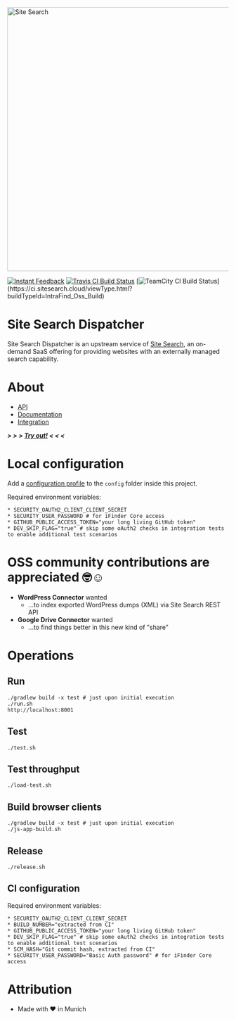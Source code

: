 <img src="https://api.sitesearch.cloud/theme/logo.png" alt="Site Search" width="600" style="max-width:100%;">

[![Instant Feedback](https://badges.gitter.im/gitterHQ/gitter.svg)](https://gitter.im/sitesearch/Lobby)
[![Travis CI Build Status](https://travis-ci.org/intrafind/if-sitesearch.svg)](https://travis-ci.org/intrafind/if-sitesearch)
[![TeamCity CI Build Status](https://ci.sitesearch.cloud/app/rest/builds/buildType(id:IntraFind_Oss_Build)/statusIcon)](https://ci.sitesearch.cloud/viewType.html?buildTypeId=IntraFind_Oss_Build)


Site Search Dispatcher
=
Site Search Dispatcher is an upstream service of [Site Search](https://api.sitesearch.cloud), 
an on-demand SaaS offering for providing websites with an externally managed search capability. 

# About

* [API](https://api.sitesearch.cloud/swagger-ui.html)
* [Documentation](https://github.com/intrafind/if-sitesearch/blob/master/docs/faq.md)
* [Integration](https://github.com/intrafind/if-sitesearch/blob/master/docs/Site%20Search%20Product%20Overview.pdf)
    
***> > > [Try out!](https://sitesearch.cloud/getting-started) < < <***    
    
# Local configuration

Add a [configuration profile](https://docs.spring.io/spring-boot/docs/current/reference/html/boot-features-external-config.html#boot-features-external-config-profile-specific-properties) 
to the `config` folder inside this project.

Required environment variables:

    * SECURITY_OAUTH2_CLIENT_CLIENT_SECRET
    * SECURITY_USER_PASSWORD # for iFinder Core access 
    * GITHUB_PUBLIC_ACCESS_TOKEN="your long living GitHub token"
    * DEV_SKIP_FLAG="true" # skip some oAuth2 checks in integration tests to enable additional test scenarios   

# OSS community contributions are appreciated 🤓☺️ 

* **WordPress Connector** wanted
    * ...to index exported WordPress dumps (XML) via Site Search REST API  
* **Google Drive Connector** wanted
    * ...to find things better in this new kind of "share"

# Operations

## Run 
    ./gradlew build -x test # just upon initial execution 
    ./run.sh
    http://localhost:8001
    
## Test
    ./test.sh

## Test throughput
    ./load-test.sh

## Build browser clients
    ./gradlew build -x test # just upon initial execution
    ./js-app-build.sh

## Release
    ./release.sh
    
## CI configuration
Required environment variables:

    * SECURITY_OAUTH2_CLIENT_CLIENT_SECRET
    * BUILD_NUMBER="extracted from CI"
    * GITHUB_PUBLIC_ACCESS_TOKEN="your long living GitHub token"
    * DEV_SKIP_FLAG="true" # skip some oAuth2 checks in integration tests to enable additional test scenarios
    * SCM_HASH="Git commit hash, extracted from CI"
    * SECURITY_USER_PASSWORD="Basic Auth password" # for iFinder Core access   
    
# Attribution
* Made with ♥ in Munich